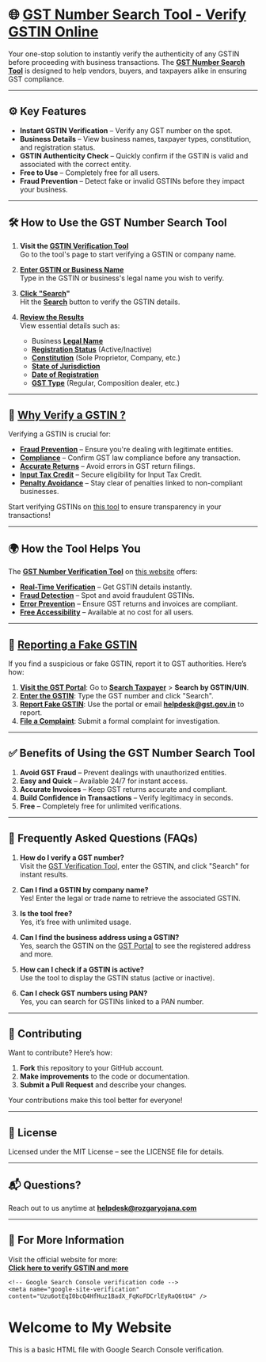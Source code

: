 # 🌐 [GST Number Search Tool - Verify GSTIN Online](https://www.Rozgaryojana.in)

Your one-stop solution to instantly verify the authenticity of any GSTIN before proceeding with business transactions. The **[GST Number Search Tool](https://www.Rozgaryojana.in)** is designed to help vendors, buyers, and taxpayers alike in ensuring GST compliance.

---

## ⚙️ Key Features

- **Instant GSTIN Verification** – Verify any GST number on the spot.
- **Business Details** – View business names, taxpayer types, constitution, and registration status.
- **GSTIN Authenticity Check** – Quickly confirm if the GSTIN is valid and associated with the correct entity.
- **Free to Use** – Completely free for all users.
- **Fraud Prevention** – Detect fake or invalid GSTINs before they impact your business.

---

## 🛠️ How to Use the GST Number Search Tool

1. **Visit the [GSTIN Verification Tool](https://www.Rozgaryojana.in)**  
   Go to the tool's page to start verifying a GSTIN or company name.

2. **[Enter GSTIN or Business Name](https://www.Rozgaryojana.in)**  
   Type in the GSTIN or business's legal name you wish to verify.

3. **[Click "Search](https://www.Rozgaryojana.in)"**  
   Hit the **[Search](https://www.Rozgaryojana.in)** button to verify the GSTIN details.

4. **[Review the Results](https://www.Rozgaryojana.in)**  
   View essential details such as:
   - Business **[Legal Name](https://www.Rozgaryojana.in)**
   - **[Registration Status](https://www.Rozgaryojana.in)** (Active/Inactive)
   - **[Constitution](https://www.Rozgaryojana.in)** (Sole Proprietor, Company, etc.)
   - **[State of Jurisdiction](https://www.Rozgaryojana.in)**
   - **[Date of Registration](https://www.Rozgaryojana.in)**
   - **[GST Type](https://www.Rozgaryojana.in)** (Regular, Composition dealer, etc.)

---

## 🎯 [Why Verify a GSTIN ?](https://www.Rozgaryojana.in)

Verifying a GSTIN is crucial for:

- **[Fraud Prevention](https://www.Rozgaryojana.in)** – Ensure you're dealing with legitimate entities.
- **[Compliance](https://www.Rozgaryojana.in)** – Confirm GST law compliance before any transaction.
- **[Accurate Returns](https://www.Rozgaryojana.in)** – Avoid errors in GST return filings.
- **[Input Tax Credit](https://www.Rozgaryojana.in)** – Secure eligibility for Input Tax Credit.
- **[Penalty Avoidance](https://www.Rozgaryojana.in)** – Stay clear of penalties linked to non-compliant businesses.

Start verifying GSTINs on [this tool](https://www.Rozgaryojana.in) to ensure transparency in your transactions!

---

## 🌍 How the Tool Helps You

The **[GST Number Verification Tool](https://www.Rozgaryojana.in)** on [this website](https://www.Rozgaryojana.in) offers:

- **[Real-Time Verification](https://www.Rozgaryojana.in)** – Get GSTIN details instantly.
- **[Fraud Detection](https://www.Rozgaryojana.in)** – Spot and avoid fraudulent GSTINs.
- **[Error Prevention](https://www.Rozgaryojana.in)** – Ensure GST returns and invoices are compliant.
- **[Free Accessibility](https://www.Rozgaryojana.in)** – Available at no cost for all users.

---

## 🚩 [Reporting a Fake GSTIN](https://www.Rozgaryojana.in)

If you find a suspicious or fake GSTIN, report it to GST authorities. Here’s how:

1. **[Visit the GST Portal](https://www.Rozgaryojana.in)**: Go to **[Search Taxpayer](https://www.Rozgaryojana.in)** > **Search by GSTIN/UIN**.
2. **[Enter the GSTIN](https://www.Rozgaryojana.in)**: Type the GST number and click "Search".
3. **[Report Fake GSTIN](https://www.Rozgaryojana.in)**: Use the portal or email **[helpdesk@gst.gov.in](https://www.Rozgaryojana.in)** to report.
4. **[File a Complaint](https://www.Rozgaryojana.in)**: Submit a formal complaint for investigation.

---

## ✅ Benefits of Using the GST Number Search Tool

1. **Avoid GST Fraud** – Prevent dealings with unauthorized entities.
2. **Easy and Quick** – Available 24/7 for instant access.
3. **Accurate Invoices** – Keep GST returns accurate and compliant.
4. **Build Confidence in Transactions** – Verify legitimacy in seconds.
5. **Free** – Completely free for unlimited verifications.

---

## 📖 Frequently Asked Questions (FAQs)

1. **How do I verify a GST number?**  
   Visit the [GST Verification Tool](https://www.Rozgaryojana.in), enter the GSTIN, and click "Search" for instant results.

2. **Can I find a GSTIN by company name?**  
   Yes! Enter the legal or trade name to retrieve the associated GSTIN.

3. **Is the tool free?**  
   Yes, it’s free with unlimited usage.

4. **Can I find the business address using a GSTIN?**  
   Yes, search the GSTIN on the [GST Portal](https://www.Rozgaryojana.in) to see the registered address and more.

5. **How can I check if a GSTIN is active?**  
   Use the tool to display the GSTIN status (active or inactive).

6. **Can I check GST numbers using PAN?**  
   Yes, you can search for GSTINs linked to a PAN number.

---

## 🤝 Contributing

Want to contribute? Here’s how:

1. **Fork** this repository to your GitHub account.
2. **Make improvements** to the code or documentation.
3. **Submit a Pull Request** and describe your changes.

Your contributions make this tool better for everyone!

---

## 📜 License

Licensed under the MIT License – see the LICENSE file for details.

---

## 📬 Questions?

Reach out to us anytime at **[helpdesk@rozgaryojana.com](https://www.Rozgaryojana.in)**

---

## 🔗 For More Information

Visit the official website for more:  
[**Click here to verify GSTIN and more**](https://www.Rozgaryojana.in)

<!DOCTYPE html>
<html lang="en">
<head>
    <meta charset="UTF-8">
    <meta name="viewport" content="width=device-width, initial-scale=1.0">
    <title>Google Search Console Verification</title>
    
    <!-- Google Search Console verification code -->
    <meta name="google-site-verification" content="Uzu6otEqI0bcQ4HfHuz1BadX_FqKoFDCrlEyRaQ6tU4" />
</head>
<body>
    <h1>Welcome to My Website</h1>
    <p>This is a basic HTML file with Google Search Console verification.</p>
</body>
</html>

